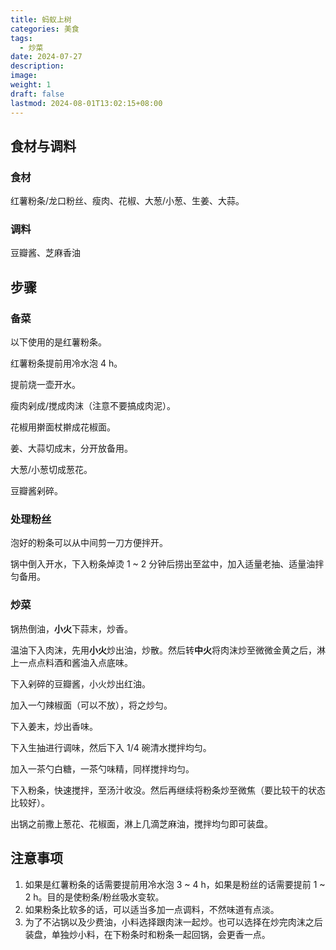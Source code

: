 ```yaml
---
title: 蚂蚁上树
categories: 美食
tags:
  - 炒菜
date: 2024-07-27
description: 
image: 
weight: 1
draft: false
lastmod: 2024-08-01T13:02:15+08:00
---
```


## 食材与调料

### 食材

红薯粉条/龙口粉丝、瘦肉、花椒、大葱/小葱、生姜、大蒜。

### 调料

豆瓣酱、芝麻香油

## 步骤

### 备菜

以下使用的是红薯粉条。

红薯粉条提前用冷水泡 4 h。

提前烧一壶开水。

瘦肉剁成/搅成肉沫（注意不要搞成肉泥）。

花椒用擀面杖擀成花椒面。

姜、大蒜切成末，分开放备用。

大葱/小葱切成葱花。

豆瓣酱剁碎。

### 处理粉丝

泡好的粉条可以从中间剪一刀方便拌开。

锅中倒入开水，下入粉条焯烫 1 ~ 2 分钟后捞出至盆中，加入适量老抽、适量油拌匀备用。

### 炒菜

锅热倒油，**小火**下蒜末，炒香。

温油下入肉沫，先用**小火**炒出油，炒散。然后转**中火**将肉沫炒至微微金黄之后，淋上一点点料酒和酱油入点底味。

下入剁碎的豆瓣酱，小火炒出红油。

加入一勺辣椒面（可以不放），将之炒匀。

下入姜末，炒出香味。


下入生抽进行调味，然后下入 1/4 碗清水搅拌均匀。

加入一茶勺白糖，一茶勺味精，同样搅拌均匀。

下入粉条，快速搅拌，至汤汁收没。然后再继续将粉条炒至微焦（要比较干的状态比较好）。

出锅之前撒上葱花、花椒面，淋上几滴芝麻油，搅拌均匀即可装盘。


## 注意事项

1. 如果是红薯粉条的话需要提前用冷水泡 3 ~ 4 h，如果是粉丝的话需要提前 1 ~ 2 h。目的是使粉条/粉丝吸水变软。
2. 如果粉条比软多的话，可以适当多加一点调料，不然味道有点淡。
3. 为了不沾锅以及少费油，小料选择跟肉沫一起炒。也可以选择在炒完肉沫之后装盘，单独炒小料，在下粉条时和粉条一起回锅，会更香一点。
